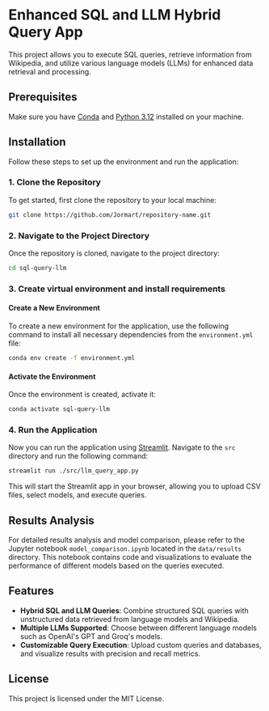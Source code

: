 # Enhanced SQL and LLM Hybrid Query App

This project allows you to execute SQL queries, retrieve information from Wikipedia, and utilize various language models (LLMs) for enhanced data retrieval and processing.

## Prerequisites

Make sure you have [Conda](https://docs.conda.io/projects/conda/en/latest/user-guide/install/index.html) and [Python 3.12](https://www.python.org/downloads/release/python-3120/) installed on your machine.

## Installation

Follow these steps to set up the environment and run the application:

### 1. Clone the Repository

To get started, first clone the repository to your local machine:

```bash
git clone https://github.com/Jormart/repository-name.git
```

### 2. Navigate to the Project Directory

Once the repository is cloned, navigate to the project directory:

```bash
cd sql-query-llm
```

### 3. Create virtual environment and install requirements

#### Create a New Environment

To create a new environment for the application, use the following command to install all necessary dependencies from the `environment.yml` file:

```bash
conda env create -f environment.yml
```

#### Activate the Environment

Once the environment is created, activate it:

```bash
conda activate sql-query-llm
```

### 4. Run the Application

Now you can run the application using [Streamlit](https://streamlit.io/). Navigate to the `src` directory and run the following command:

```bash
streamlit run ./src/llm_query_app.py
```

This will start the Streamlit app in your browser, allowing you to upload CSV files, select models, and execute queries.

## Results Analysis

For detailed results analysis and model comparison, please refer to the Jupyter notebook `model_comparison.ipynb` located in the `data/results` directory. This notebook contains code and visualizations to evaluate the performance of different models based on the queries executed.

## Features

- **Hybrid SQL and LLM Queries**: Combine structured SQL queries with unstructured data retrieved from language models and Wikipedia.
- **Multiple LLMs Supported**: Choose between different language models such as OpenAI's GPT and Groq's models.
- **Customizable Query Execution**: Upload custom queries and databases, and visualize results with precision and recall metrics.

## License

This project is licensed under the MIT License.
